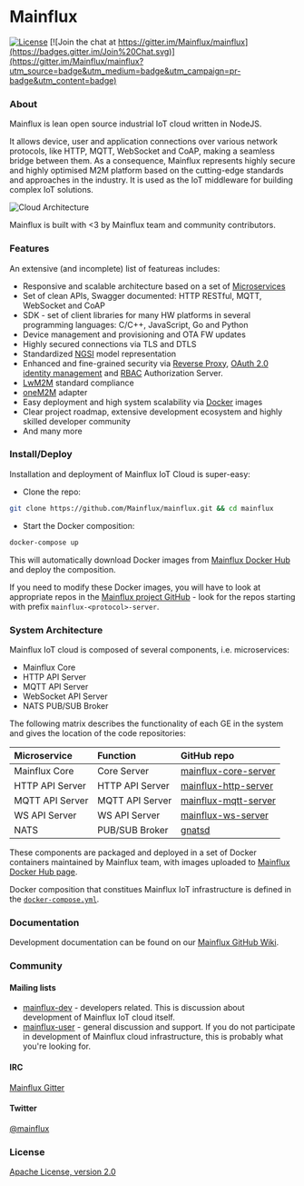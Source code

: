 # Mainflux

[![License](https://img.shields.io/badge/license-Apache%20v2.0-blue.svg)](LICENSE) [![Join the chat at https://gitter.im/Mainflux/mainflux](https://badges.gitter.im/Join%20Chat.svg)](https://gitter.im/Mainflux/mainflux?utm_source=badge&utm_medium=badge&utm_campaign=pr-badge&utm_content=badge)

### About
Mainflux is lean open source industrial IoT cloud written in NodeJS.

It allows device, user and application connections over various network protocols, like HTTP, MQTT, WebSocket and CoAP, making a seamless bridge between them. As a consequence, Mainflux represents highly secure and highly optimised M2M platform based on the cutting-edge standards and approaches in the industry. It is used as the IoT middleware for building complex IoT solutions.

![Cloud Architecture](https://github.com/Mainflux/mainflux-doc/blob/master/img/cloudArchitecture.jpg)

Mainflux is built with <3 by Mainflux team and community contributors.

### Features
An extensive (and incomplete) list of featureas includes:
- Responsive and scalable architecture based on a set of [Microservices](https://en.wikipedia.org/wiki/Microservices)
- Set of clean APIs, Swagger documented: HTTP RESTful, MQTT, WebSocket and CoAP
- SDK - set of client libraries for many HW platforms in several programming languages: C/C++, JavaScript, Go and Python
- Device management and provisioning and OTA FW updates
- Highly secured connections via TLS and DTLS
- Standardized [NGSI](http://technical.openmobilealliance.org/Technical/technical-information/release-program/current-releases/ngsi-v1-0) model representation
- Enhanced and fine-grained security via [Reverse Proxy](https://en.wikipedia.org/wiki/Reverse_proxy), [OAuth 2.0](http://oauth.net/2/) [identity management](https://en.wikipedia.org/wiki/Identity_management) and [RBAC](https://en.wikipedia.org/wiki/Role-based_access_control) Authorization Server.
- [LwM2M](http://goo.gl/rHjLZQ) standard compliance
- [oneM2M](http://www.onem2m.org/) adapter
- Easy deployment and high system scalability via [Docker](https://www.docker.com/) images
- Clear project roadmap, extensive development ecosystem and highly skilled developer community
- And many more

### Install/Deploy
Installation and deployment of Mainflux IoT Cloud is super-easy:
- Clone the repo:
```bash
git clone https://github.com/Mainflux/mainflux.git && cd mainflux
```

- Start the Docker composition:
```bash
docker-compose up
```
This will automatically download Docker images from [Mainflux Docker Hub](https://hub.docker.com/u/mainflux/) and deploy the composition.

If you need to modify these Docker images, you will have to look at appropriate repos in the [Mainflux project GitHub](https://github.com/Mainflux) - look for the repos starting with prefix `mainflux-<protocol>-server`.

### System Architecture
Mainflux IoT cloud is composed of several components, i.e. microservices:
- Mainflux Core
- HTTP API Server
- MQTT API Server
- WebSocket API Server
- NATS PUB/SUB Broker

The following matrix describes the functionality of each GE in the system and gives the location of the code repositories:

| Microservice         | Function               |  GitHub repo                                                             |
| :------------------- |:-----------------------| :------------------------------------------------------------------------|
| Mainflux Core        | Core Server            | [mainflux-core-server](https://github.com/Mainflux/mainflux-core-server) |
| HTTP API Server      | HTTP API Server        | [mainflux-http-server](https://github.com/Mainflux/mainflux-http-server) |
| MQTT API Server      | MQTT API Server        | [mainflux-mqtt-server](https://github.com/Mainflux/mainflux-mqtt-server) |
| WS API Server        | WS API Server          | [mainflux-ws-server](https://github.com/Mainflux/mainflux-ws-server)     |
| NATS                 | PUB/SUB Broker         | [gnatsd](https://github.com/nats-io/gnatsd)                              |

These components are packaged and deployed in a set of Docker containers maintained by Mainflux team, with images uploaded to [Mainflux Docker Hub page](https://hub.docker.com/u/mainflux/).

Docker composition that constitues Mainflux IoT infrastructure is defined in the [`docker-compose.yml`](https://github.com/Mainflux/mainflux/blob/master/docker-compose.yml).

### Documentation
Development documentation can be found on our [Mainflux GitHub Wiki](https://github.com/Mainflux/mainflux/wiki).

### Community
#### Mailing lists
- [mainflux-dev](https://groups.google.com/forum/#!forum/mainflux-dev) - developers related. This is discussion about development of Mainflux IoT cloud itself.
- [mainflux-user](https://groups.google.com/forum/#!forum/mainflux-user) - general discussion and support. If you do not participate in development of Mainflux cloud infrastructure, this is probably what you're looking for.

#### IRC
[Mainflux Gitter](https://gitter.im/Mainflux/mainflux?utm_source=badge&utm_medium=badge&utm_campaign=pr-badge&utm_content=badge)

#### Twitter
[@mainflux](https://twitter.com/mainflux)

### License
[Apache License, version 2.0](LICENSE)
